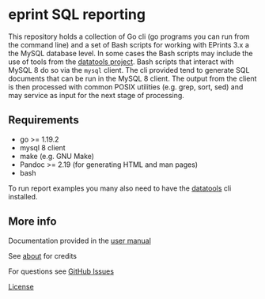 
eprint SQL reporting
====================

This repository holds a collection of Go cli (go programs you can run from the command line) and a set of Bash scripts for working with EPrints 3.x a the MySQL database level. In some cases the Bash scripts may include the use of tools from the [datatools project](https://github.com/caltechlibrary/datatools/latest/release). Bash scripts that interact with MySQL 8 do so via the `mysql` client.  The cli provided tend to generate SQL documents that can be run in the MySQL 8 client. The output from the client is then processed with common POSIX utilities (e.g. grep, sort, sed) and may service as input for the next stage of processing.

Requirements
------------

- go >= 1.19.2
- mysql 8 client
- make (e.g. GNU Make)
- Pandoc >= 2.19 (for generating HTML and man pages)
- bash

To run report examples you many also need to have the
[datatools](https://github.com/caltechlibrary/datatools/latest/release) cli installed.

More info
---------

Documentation provided in the [user manual](user-manual.html)

See [about](about.html) for credits

For questions see [GitHub Issues](https://github.com/caltechlibrary/eprint_sql_reporting/issues)

[License](LICENSE)

